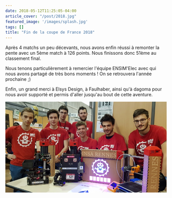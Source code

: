 ```yaml
---
date: 2018-05-12T11:25:05-04:00
article_cover: "/post/2018.jpg"
featured_image: '/images/splash.jpg'
tags: []
title: "Fin de la coupe de France 2018"
---
```


Après 4 matchs un peu décevants, nous avons enfin réussi à remonter la pente avec un 5ème match à 126 points. Nous finissons donc 51ème au classement final.

Nous tenons particulièrement à remercier l'équipe ENSIM'Elec avec qui nous avons partagé de très bons moments ! On se retrouvera l'année prochaine ;)

Enfin, un grand merci à Elsys Design, à Faulhaber, ainsi qu'à dagoma pour nous avoir supporté et permis d'aller jusqu'au bout de cette aventure.


![Image](/post/2018.jpg)